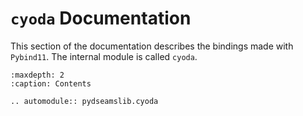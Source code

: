 # ``cyoda`` Documentation

This section of the documentation describes the bindings made with ``Pybind11``.
The internal module is called ``cyoda``.

```{toctree}
:maxdepth: 2
:caption: Contents

```

```{eval-rst}
.. automodule:: pydseamslib.cyoda
```

<!-- ```{autodoc2-summary}
pydseamslib.cyoda
```

```{eval-rst}

``` -->

